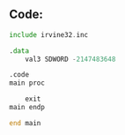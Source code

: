 ## Code:

```asm
include irvine32.inc

.data
    val3 SDWORD -2147483648

.code
main proc

    exit
main endp

end main
```
